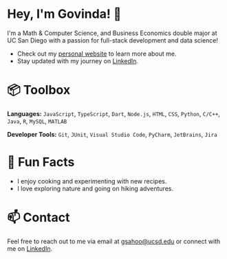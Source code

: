 <!--- <p align="center">
  <img src="/govindasahoo.gif" alt="Photo" height="300">
</p> --->

# Hey, I'm Govinda! 👋

I'm a Math & Computer Science, and Business Economics double major at UC San Diego with a passion for full-stack development and data science!
- Check out my [personal website](https://govinda-sahoo.com/) to learn more about me.
- Stay updated with my journey on [LinkedIn](https://www.linkedin.com/in/govinda-charan-sahoo/).

# 📦 Toolbox
**Languages:** ```JavaScript```, ```TypeScript```, ```Dart```, ```Node.js```, ```HTML```, ```CSS```, ```Python```, ```C/C++```, ```Java```, ```R```, ```MySQL```, ```MATLAB```

<!--- **Frontend Development:** ```Flutterflow``` --->

<!--- **Backend Development:** ```Supabase``` --->
<!--- **DevOps:** ```AWS```, ```Azure```, ```Docker```, ```Netlify```, ```Render```--->

**Developer Tools:** ```Git```, ```JUnit```, ```Visual Studio Code```, ```PyCharm```, ```JetBrains```, ```Jira```



# 🤩 Fun Facts
- I enjoy cooking and experimenting with new recipes.
- I love exploring nature and going on hiking adventures.

# 📫 Contact
Feel free to reach out to me via email at gsahoo@ucsd.edu or connect with me on [LinkedIn](https://www.linkedin.com/in/govinda-charan-sahoo/).


